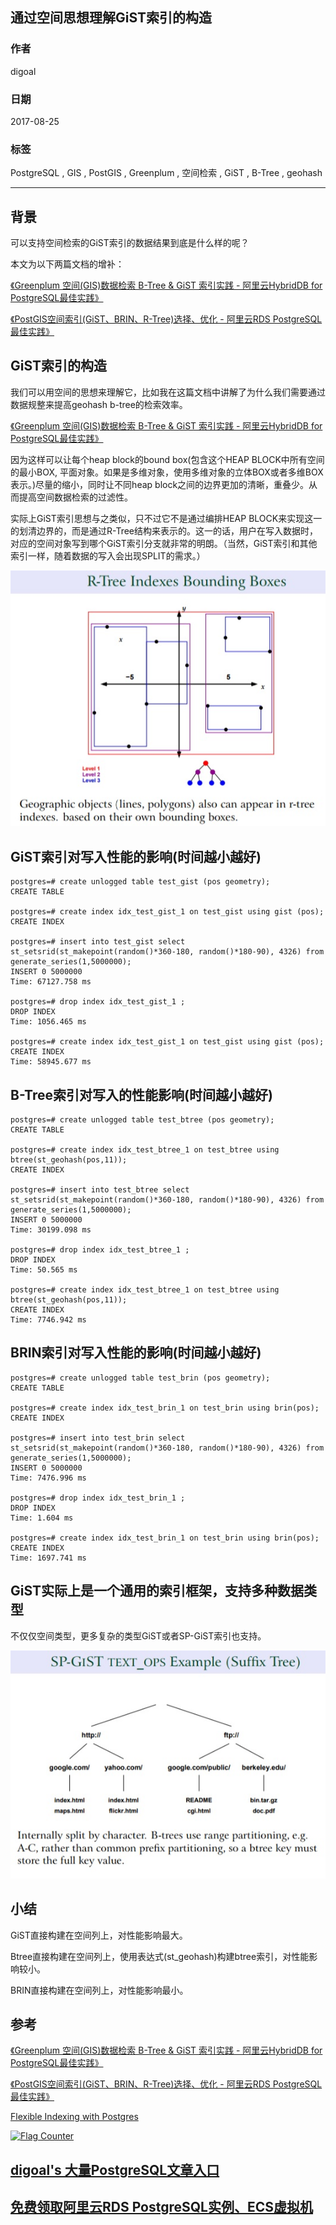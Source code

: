 ## 通过空间思想理解GiST索引的构造  
                           
### 作者          
digoal          
          
### 日期           
2017-08-25        
            
### 标签          
PostgreSQL , GIS , PostGIS , Greenplum , 空间检索 , GiST , B-Tree , geohash         
     
----     
     
## 背景    
可以支持空间检索的GiST索引的数据结果到底是什么样的呢？  
  
本文为以下两篇文档的增补：  
  
[《Greenplum 空间(GIS)数据检索 B-Tree & GiST 索引实践 - 阿里云HybridDB for PostgreSQL最佳实践》](../201708/20170824_02.md)    
  
[《PostGIS空间索引(GiST、BRIN、R-Tree)选择、优化 - 阿里云RDS PostgreSQL最佳实践》](../201708/20170820_01.md)    
  
## GiST索引的构造  
我们可以用空间的思想来理解它，比如我在这篇文档中讲解了为什么我们需要通过数据规整来提高geohash b-tree的检索效率。  
  
[《Greenplum 空间(GIS)数据检索 B-Tree & GiST 索引实践 - 阿里云HybridDB for PostgreSQL最佳实践》](../201708/20170824_02.md)    
  
因为这样可以让每个heap block的bound box(包含这个HEAP BLOCK中所有空间的最小BOX, 平面对象。如果是多维对象，使用多维对象的立体BOX或者多维BOX表示。)尽量的缩小，同时让不同heap block之间的边界更加的清晰，重叠少。从而提高空间数据检索的过滤性。  
  
实际上GiST索引思想与之类似，只不过它不是通过编排HEAP BLOCK来实现这一的划清边界的，而是通过R-Tree结构来表示的。这一的话，用户在写入数据时，对应的空间对象写到哪个GiST索引分支就非常的明朗。（当然，GiST索引和其他索引一样，随着数据的写入会出现SPLIT的需求。）  
  
![pic](20170825_01_pic_001.jpg)  
  
## GiST索引对写入性能的影响(时间越小越好)  
  
```  
postgres=# create unlogged table test_gist (pos geometry);  
CREATE TABLE  
  
postgres=# create index idx_test_gist_1 on test_gist using gist (pos);  
CREATE INDEX  
  
postgres=# insert into test_gist select st_setsrid(st_makepoint(random()*360-180, random()*180-90), 4326) from generate_series(1,5000000);  
INSERT 0 5000000  
Time: 67127.758 ms  
  
postgres=# drop index idx_test_gist_1 ;  
DROP INDEX  
Time: 1056.465 ms  
  
postgres=# create index idx_test_gist_1 on test_gist using gist (pos);  
CREATE INDEX  
Time: 58945.677 ms  
```  
  
## B-Tree索引对写入的性能影响(时间越小越好)  
  
```  
postgres=# create unlogged table test_btree (pos geometry);  
CREATE TABLE  
  
postgres=# create index idx_test_btree_1 on test_btree using btree(st_geohash(pos,11));  
CREATE INDEX  
  
postgres=# insert into test_btree select st_setsrid(st_makepoint(random()*360-180, random()*180-90), 4326) from generate_series(1,5000000);  
INSERT 0 5000000  
Time: 30199.098 ms  
  
postgres=# drop index idx_test_btree_1 ;  
DROP INDEX  
Time: 50.565 ms  
  
postgres=# create index idx_test_btree_1 on test_btree using btree(st_geohash(pos,11));  
CREATE INDEX  
Time: 7746.942 ms  
```  
  
## BRIN索引对写入性能的影响(时间越小越好)  
  
```  
postgres=# create unlogged table test_brin (pos geometry);  
CREATE TABLE  
  
postgres=# create index idx_test_brin_1 on test_brin using brin(pos);  
CREATE INDEX  
  
postgres=# insert into test_brin select st_setsrid(st_makepoint(random()*360-180, random()*180-90), 4326) from generate_series(1,5000000);  
INSERT 0 5000000  
Time: 7476.996 ms  
  
postgres=# drop index idx_test_brin_1 ;  
DROP INDEX  
Time: 1.604 ms  
  
postgres=# create index idx_test_brin_1 on test_brin using brin(pos);  
CREATE INDEX  
Time: 1697.741 ms  
```  
  
## GiST实际上是一个通用的索引框架，支持多种数据类型  
  
不仅仅空间类型，更多复杂的类型GiST或者SP-GiST索引也支持。  
  
![pic](20170825_01_pic_002.jpg)  
  
## 小结
GiST直接构建在空间列上，对性能影响最大。  
  
Btree直接构建在空间列上，使用表达式(st_geohash)构建btree索引，对性能影响较小。  
  
BRIN直接构建在空间列上，对性能影响最小。   
  
## 参考  
  
[《Greenplum 空间(GIS)数据检索 B-Tree & GiST 索引实践 - 阿里云HybridDB for PostgreSQL最佳实践》](../201708/20170824_02.md)    
  
[《PostGIS空间索引(GiST、BRIN、R-Tree)选择、优化 - 阿里云RDS PostgreSQL最佳实践》](../201708/20170820_01.md)    
  
[Flexible Indexing with Postgres](20170825_01_pdf_001.pdf)  
  
  
  
<a rel="nofollow" href="http://info.flagcounter.com/h9V1"  ><img src="http://s03.flagcounter.com/count/h9V1/bg_FFFFFF/txt_000000/border_CCCCCC/columns_2/maxflags_12/viewers_0/labels_0/pageviews_0/flags_0/"  alt="Flag Counter"  border="0"  ></a>  
  
  
  
  
  
  
## [digoal's 大量PostgreSQL文章入口](https://github.com/digoal/blog/blob/master/README.md "22709685feb7cab07d30f30387f0a9ae")
  
  
## [免费领取阿里云RDS PostgreSQL实例、ECS虚拟机](https://free.aliyun.com/ "57258f76c37864c6e6d23383d05714ea")
  

